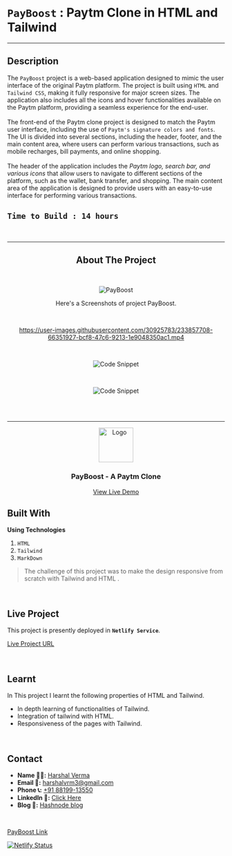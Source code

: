 # `PayBoost` : Paytm Clone in HTML and Tailwind

---

## Description
The `PayBoost` project is a web-based application designed to mimic the user interface of the original Paytm platform. The project is built using `HTML` and `Tailwind CSS`, making it fully responsive for major screen sizes. The application also includes all the icons and hover functionalities available on the Paytm platform, providing a seamless experience for the end-user.
<br> <br> 
The front-end of the Paytm clone project is designed to match the Paytm user interface, including the use of `Paytm's signature colors and fonts`. The UI is divided into several sections, including the header, footer, and the main content area, where users can perform various transactions, such as mobile recharges, bill payments, and online shopping.
<br> <br> 
The header of the application includes the *Paytm logo, search bar, and various icons* that allow users to navigate to different sections of the platform, such as the wallet, bank transfer, and shopping. The main content area of the application is designed to provide users with an easy-to-use interface for performing various transactions. 
<br>

## `Time to Build : 14 hours`
<br>

---

<div style="text-align: center;">

## About The Project
<br>

![PayBoost](https://user-images.githubusercontent.com/30925783/233857407-839ad126-580f-4c70-8311-56a82728c8a5.png)


Here's a Screenshots of project PayBoost.
<div style="text-align: center;">

<br>

https://user-images.githubusercontent.com/30925783/233857708-66351927-bcf8-47c6-9213-1e9048350ac1.mp4

<br>

![Code Snippet](https://user-images.githubusercontent.com/30925783/233857460-dc778e4e-d065-41da-8a14-ec483c26d4ac.png)

<br>

![Code Snippet](https://user-images.githubusercontent.com/30925783/233857478-a4240f77-cdb4-48a4-aa2d-4e68d9dde5a3.png)

<br>


</div>
<!-- PROJECT LOGO -->
<br/>
<hr>
<div align="center">
  <a href="https://github.com/harshalvrm">
    <img src="https://learncodeonline.in/mascot.png" alt="Logo" width="80">
  </a>

<h3 align="center">PayBoost - A Paytm Clone</h3>
  <p align="center">   
    <a href="https://payboost.netlify.app/">View Live Demo</a>
  </p>
</div>

</div>

## Built With

**Using Technologies**

1. `HTML`
2. `Tailwind`
3. `MarkDown`

> The challenge of this project was to make the design responsive from scratch with Tailwind and HTML .

<br>

## Live Project

This project is presently deployed in **`Netlify Service`**.


[Live Project URL](https://payboost.netlify.app/)
<br>

<!-- LEARNT -->
<br>

## Learnt
In This project I learnt the following properties of HTML and Tailwind.
- In depth learning of functionalities of Tailwind.
- Integration of tailwind with HTML.
- Responsiveness of the pages with Tailwind. 

<br>
<!-- CONTACT -->

## Contact

- **Name 👨‍💻:** [Harshal Verma](https://github.com/harshalvrm)
- **Email 📧:** [harshalvrm3@gmail.com](mailto:harshalvrm3@gmail.com)
- **Phone 📞:**  [+91 88199-13550](tel:88199-13550) 
- **Linkedln 📝:** [Click Here](https://www.linkedin.com/in/harshalvrm3/)
- **Blog 📝:** [Hashnode blog](https://xadai.hashnode.dev/)

<br>

[PayBoost Link](PayBoosthttps://payboost.netlify.app) 

[![Netlify Status](https://api.netlify.com/api/v1/badges/54b9647f-3167-4f27-b1b7-de6f432fe7bc/deploy-status)](https://app.netlify.com/sites/payboost/deploys)
